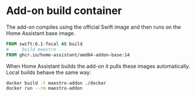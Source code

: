 # Add-on build container

The add-on compiles using the official Swift image and then runs on the Home Assistant base image.

```Dockerfile
FROM swift:6.1-focal AS build
# ... build maestro ...
FROM ghcr.io/home-assistant/amd64-addon-base:14
```

When Home Assistant builds the add-on it pulls these images automatically. Local
builds behave the same way:

```bash
docker build -t maestro-addon ./docker
docker run --rm maestro-addon
```
